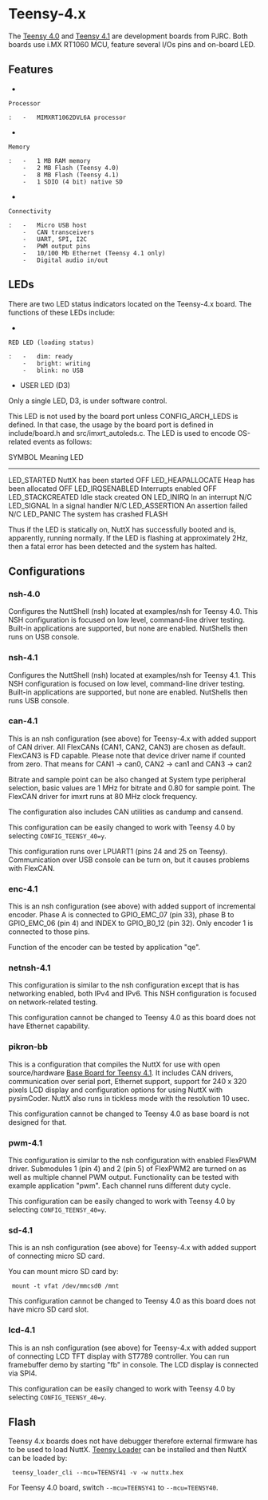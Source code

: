 Teensy-4.x
==========

The [Teensy 4.0](https://www.pjrc.com/store/teensy40.html) and [Teensy
4.1](https://www.pjrc.com/store/teensy41.html) are development boards
from PJRC. Both boards use i.MX RT1060 MCU, feature several I/Os pins
and on-board LED.

Features
--------

-   

    Processor

    :   -   MIMXRT1062DVL6A processor

-   

    Memory

    :   -   1 MB RAM memory
        -   2 MB Flash (Teensy 4.0)
        -   8 MB Flash (Teensy 4.1)
        -   1 SDIO (4 bit) native SD

-   

    Connectivity

    :   -   Micro USB host
        -   CAN transceivers
        -   UART, SPI, I2C
        -   PWM output pins
        -   10/100 Mb Ethernet (Teensy 4.1 only)
        -   Digital audio in/out

LEDs
----

There are two LED status indicators located on the Teensy-4.x board. The
functions of these LEDs include:

-   

    RED LED (loading status)

    :   -   dim: ready
        -   bright: writing
        -   blink: no USB

-   USER LED (D3)

Only a single LED, D3, is under software control.

This LED is not used by the board port unless CONFIG\_ARCH\_LEDS is
defined. In that case, the usage by the board port is defined in
include/board.h and src/imxrt\_autoleds.c. The LED is used to encode
OS-related events as follows:

  SYMBOL              Meaning                   LED
  ------------------- ------------------------- -------
  LED\_STARTED        NuttX has been started    OFF
  LED\_HEAPALLOCATE   Heap has been allocated   OFF
  LED\_IRQSENABLED    Interrupts enabled        OFF
  LED\_STACKCREATED   Idle stack created        ON
  LED\_INIRQ          In an interrupt           N/C
  LED\_SIGNAL         In a signal handler       N/C
  LED\_ASSERTION      An assertion failed       N/C
  LED\_PANIC          The system has crashed    FLASH

Thus if the LED is statically on, NuttX has successfully booted and is,
apparently, running normally. If the LED is flashing at approximately
2Hz, then a fatal error has been detected and the system has halted.

Configurations
--------------

### nsh-4.0

Configures the NuttShell (nsh) located at examples/nsh for Teensy 4.0.
This NSH configuration is focused on low level, command-line driver
testing. Built-in applications are supported, but none are enabled.
NutShells then runs on USB console.

### nsh-4.1

Configures the NuttShell (nsh) located at examples/nsh for Teensy 4.1.
This NSH configuration is focused on low level, command-line driver
testing. Built-in applications are supported, but none are enabled.
NutShells then runs USB console.

### can-4.1

This is an nsh configuration (see above) for Teensy-4.x with added
support of CAN driver. All FlexCANs (CAN1, CAN2, CAN3) are chosen as
default. FlexCAN3 is FD capable. Please note that device driver name if
counted from zero. That means for CAN1 -\> can0, CAN2 -\> can1 and CAN3
-\> can2

Bitrate and sample point can be also changed at System type peripheral
selection, basic values are 1 MHz for bitrate and 0.80 for sample point.
The FlexCAN driver for imxrt runs at 80 MHz clock frequency.

The configuration also includes CAN utilities as candump and cansend.

This configuration can be easily changed to work with Teensy 4.0 by
selecting `CONFIG_TEENSY_40=y`.

This configuration runs over LPUART1 (pins 24 and 25 on Teensy).
Communication over USB console can be turn on, but it causes problems
with FlexCAN.

### enc-4.1

This is an nsh configuration (see above) with added support of
incremental encoder. Phase A is connected to GPIO\_EMC\_07 (pin 33),
phase B to GPIO\_EMC\_06 (pin 4) and INDEX to GPIO\_B0\_12 (pin 32).
Only encoder 1 is connected to those pins.

Function of the encoder can be tested by application \"qe\".

### netnsh-4.1

This configuration is similar to the nsh configuration except that is
has networking enabled, both IPv4 and IPv6. This NSH configuration is
focused on network-related testing.

This configuration cannot be changed to Teensy 4.0 as this board does
not have Ethernet capability.

### pikron-bb

This is a configuration that compiles the NuttX for use with open
source/hardware [Base Board for Teensy
4.1](https://gitlab.com/pikron/projects/imxrt-devel/-/wikis/teensy_bb).
It includes CAN drivers, communication over serial port, Ethernet
support, support for 240 x 320 pixels LCD display and configuration
options for using NuttX with pysimCoder. NuttX also runs in tickless
mode with the resolution 10 usec.

This configuration cannot be changed to Teensy 4.0 as base board is not
designed for that.

### pwm-4.1

This configuration is similar to the nsh configuration with enabled
FlexPWM driver. Submodules 1 (pin 4) and 2 (pin 5) of FlexPWM2 are
turned on as well as multiple channel PWM output. Functionality can be
tested with example application \"pwm\". Each channel runs different
duty cycle.

This configuration can be easily changed to work with Teensy 4.0 by
selecting `CONFIG_TEENSY_40=y`.

### sd-4.1

This is an nsh configuration (see above) for Teensy-4.x with added
support of connecting micro SD card.

You can mount micro SD card by:

``` {.console}
 mount -t vfat /dev/mmcsd0 /mnt
```

This configuration cannot be changed to Teensy 4.0 as this board does
not have micro SD card slot.

### lcd-4.1

This is an nsh configuration (see above) for Teensy-4.x with added
support of connecting LCD TFT display with ST7789 controller. You can
run framebuffer demo by starting \"fb\" in console. The LCD display is
connected via SPI4.

This configuration can be easily changed to work with Teensy 4.0 by
selecting `CONFIG_TEENSY_40=y`.

Flash
-----

Teensy 4.x boards does not have debugger therefore external firmware has
to be used to load NuttX. [Teensy
Loader](https://www.pjrc.com/teensy/loader_cli.html) can be installed
and then NuttX can be loaded by:

``` {.console}
 teensy_loader_cli --mcu=TEENSY41 -v -w nuttx.hex
```

For Teensy 4.0 board, switch `--mcu=TEENSY41` to `--mcu=TEENSY40`.

